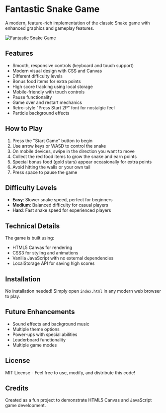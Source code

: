 # Fantastic Snake Game

A modern, feature-rich implementation of the classic Snake game with enhanced graphics and gameplay features.

![Fantastic Snake Game](https://github.com/toprak1919/fantastic-snake-game/raw/main/screenshots/game.png)

## Features

- Smooth, responsive controls (keyboard and touch support)
- Modern visual design with CSS and Canvas
- Different difficulty levels
- Bonus food items for extra points
- High score tracking using local storage
- Mobile-friendly with touch controls
- Pause functionality
- Game over and restart mechanics
- Retro-style "Press Start 2P" font for nostalgic feel
- Particle background effects

## How to Play

1. Press the "Start Game" button to begin
2. Use arrow keys or WASD to control the snake
3. On mobile devices, swipe in the direction you want to move
4. Collect the red food items to grow the snake and earn points
5. Special bonus food (gold stars) appear occasionally for extra points
6. Avoid hitting the walls or your own tail
7. Press space to pause the game

## Difficulty Levels

- **Easy**: Slower snake speed, perfect for beginners
- **Medium**: Balanced difficulty for casual players
- **Hard**: Fast snake speed for experienced players

## Technical Details

The game is built using:
- HTML5 Canvas for rendering
- CSS3 for styling and animations
- Vanilla JavaScript with no external dependencies
- LocalStorage API for saving high scores

## Installation

No installation needed! Simply open `index.html` in any modern web browser to play.

## Future Enhancements

- Sound effects and background music
- Multiple theme options
- Power-ups with special abilities
- Leaderboard functionality
- Multiple game modes

## License

MIT License - Feel free to use, modify, and distribute this code!

## Credits

Created as a fun project to demonstrate HTML5 Canvas and JavaScript game development.